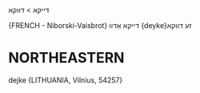 דייקא > דווקא

{FRENCH - Niborski-Vaisbrot}
דייקא אַדוו‏ ‎{deyke‎}‏ זע דווקא

NORTHEASTERN
==============

dejke {LITHUANIA, Vilnius, 54257}